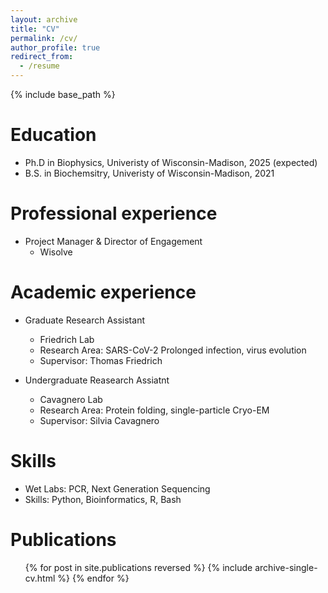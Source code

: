 ```yaml
---
layout: archive
title: "CV"
permalink: /cv/
author_profile: true
redirect_from:
  - /resume
---
```


{% include base_path %}

Education
======
* Ph.D in Biophysics, Univeristy of Wisconsin-Madison, 2025 (expected)
* B.S. in Biochemsitry, Univeristy of Wisconsin-Madison, 2021

Professional experience
======
* Project Manager & Director of Engagement 
  * Wisolve

Academic experience
======
* Graduate Research Assistant
  * Friedrich Lab
  * Research Area: SARS-CoV-2 Prolonged infection, virus evolution
  * Supervisor: Thomas Friedrich

* Undergraduate Reasearch Assiatnt
  * Cavagnero Lab
  * Research Area: Protein folding, single-particle Cryo-EM
  * Supervisor: Silvia Cavagnero
  
Skills
======
* Wet Labs: PCR, Next Generation Sequencing
* Skills: Python, Bioinformatics, R, Bash

Publications
======
  <ul>{% for post in site.publications reversed %}
    {% include archive-single-cv.html %}
  {% endfor %}</ul>
  

